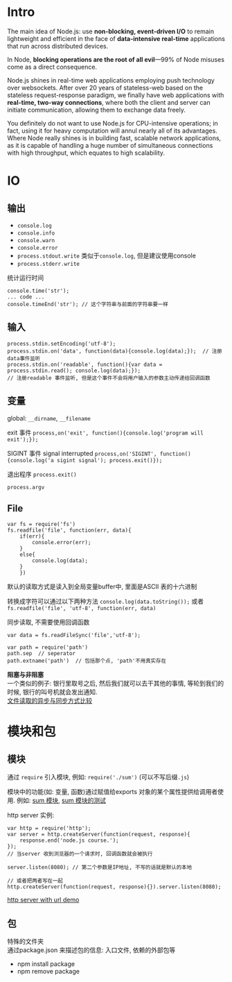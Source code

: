 # Intro
The main idea of Node.js: use **non-blocking, event-driven I/O** to remain lightweight and efficient 
in the face of **data-intensive real-time** applications that run across distributed devices.

In Node, **blocking operations are the root of all evil**—99% of Node misuses come as a direct consequence.

Node.js shines in real-time web applications employing push technology over websockets. 
After over 20 years of stateless-web based on the stateless request-response paradigm, 
we finally have web applications with **real-time, two-way connections**, 
 where both the client and server can initiate communication, allowing them to exchange data freely.

You definitely do not want to use Node.js for CPU-intensive operations; in fact, using it for heavy computation will annul nearly all of its advantages. 
Where Node really shines is in building fast, scalable network applications, 
as it is capable of handling a huge number of simultaneous connections with high throughput, which equates to high scalability.

# IO
## 输出
- `console.log`
- `console.info`
- `console.warn`
- `console.error`
- `process.stdout.write` 类似于`console.log`, 但是建议使用console
- `process.stderr.write`

统计运行时间
```
console.time('str');
... code ...
console.timeEnd('str'); // 这个字符串与前面的字符串要一样
```

## 输入
```
process.stdin.setEncoding('utf-8');
process.stdin.on('data', function(data){console.log(data);});  // 注册data事件监听
process.stdin.on('readable', function(){var data = process.stdin.read(); console.log(data);});  
// 注册readable 事件监听, 但是这个事件不会将用户输入的参数主动传递给回调函数
```

##  变量
global: `__dirname`, `__filename`

exit 事件
`process,on('exit', function(){console.log('program will exit');});`

SIGINT 事件 signal interrupted
`process,on('SIGINT', function(){console.log('a sigint signal'); process.exit()});`

退出程序 `process.exit()`

`process.argv`

## File
```
var fs = require('fs')
fs.readfile('file', function(err, data){
	if(err){
		console.error(err);
	}
	else{
		console.log(data);
	}
	})
```
默认的读取方式是读入到全局变量buffer中, 里面是ASCII 表的十六进制

转换成字符可以通过以下两种方法
`console.log(data.toString());` 或者
`fs.readfile('file', 'utf-8', function(err, data)`

同步读取, 不需要使用回调函数
```
var data = fs.readFileSync('file','utf-8');
```

```
var path = require('path')
path.sep  // seperator
path.extname('path')  // 包括那个点, 'path'不用真实存在
```
**阻塞与非阻塞**  
一个类似的例子: 银行里取号之后, 然后我们就可以去干其他的事情, 等轮到我们的时候, 银行的叫号机就会发出通知.  
[文件读取的异步与同步方式比较](/demo/node.js/sync_async.js)

# 模块和包
## 模块
通过 `require` 引入模块, 例如: `require('./sum')` (可以不写后缀`.js`)

模块中的功能(如: 变量, 函数)通过赋值给exports 对象的某个属性提供给调用者使用.
例如:
[sum 模块](/demo/node.js/sum.js), 
[sum 模块的测试](/demo/node.js/sum_test.js)

http server 实例:
```
var http = require('http');
var server = http.createServer(function(request, response){
	response.end('node.js course.');	
});
// 当server 收到浏览器的一个请求时, 回调函数就会被执行

server.listen(8080); // 第二个参数是IP地址, 不写的话就是默认的本地

// 或者把两者写在一起
http.createServer(function(request, response){}).server.listen(8080);
```

[http server with url demo](/demo/node.js/http_server.js)

## 包
特殊的文件夹  
通过package.json 来描述包的信息: 入口文件, 依赖的外部包等

- npm install package
- npm remove package

